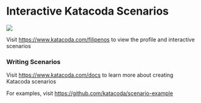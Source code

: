 # Interactive Katacoda Scenarios

[![](http://shields.katacoda.com/katacoda/filipenos/count.svg)](https://www.katacoda.com/filipenos "Get your profile on Katacoda.com")

Visit https://www.katacoda.com/filipenos to view the profile and interactive scenarios

### Writing Scenarios
Visit https://www.katacoda.com/docs to learn more about creating Katacoda scenarios

For examples, visit https://github.com/katacoda/scenario-example
